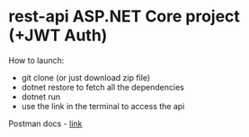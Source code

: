 # rest-api ASP.NET Core project (+JWT Auth)

How to launch:

* git clone (or just download zip file)
* dotnet restore to fetch all the dependencies
* dotnet run
* use the link in the terminal to access the api

Postman docs - [link](https://documenter.getpostman.com/view/42229724/2sAYXCkJo1)
